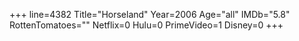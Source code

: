 +++
line=4382
Title="Horseland"
Year=2006
Age="all"
IMDb="5.8"
RottenTomatoes=""
Netflix=0
Hulu=0
PrimeVideo=1
Disney=0
+++

